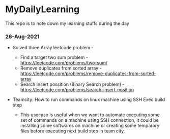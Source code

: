 # MyDailyLearning
This repo is to note down my learning stuffs during the day

### 26-Aug-2021
* Solved three Array leetcode problem -
  * Find a target two sum problem - \
    https://leetcode.com/problems/two-sum/
  * Remove duplicates from sorted array - \
    https://leetcode.com/problems/remove-duplicates-from-sorted-array
  * Search insert possition (Binary Search problem) - \
    https://leetcode.com/problems/search-insert-position 

* Teamcity: How to run commands on linux machine using SSH Exec build step
  * This usecase is useful when we want to automate executing some set of commands on a machine using SSH connection, it could be installing some softwares on machine or creating some temparory files before executing next build step in team city.


